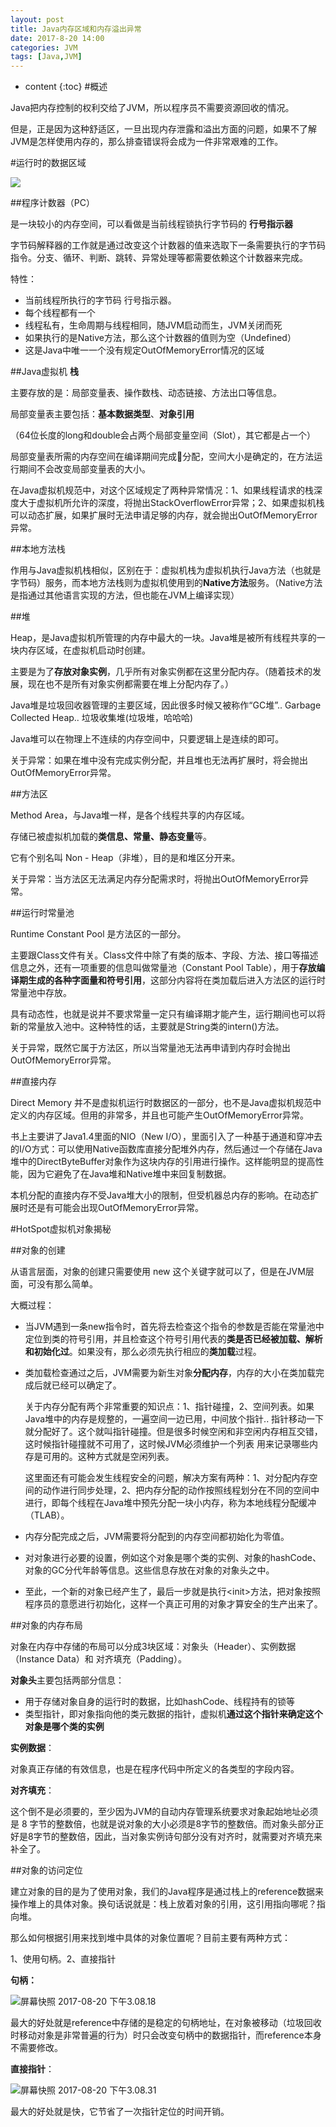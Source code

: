 ```yaml
---
layout: post
title: Java内存区域和内存溢出异常
date: 2017-8-20 14:00
categories: JVM
tags: [Java,JVM]
---
```


* content
{:toc} 
#概述

Java把内存控制的权利交给了JVM，所以程序员不需要资源回收的情况。

但是，正是因为这种舒适区，一旦出现内存泄露和溢出方面的问题，如果不了解JVM是怎样使用内存的，那么排查错误将会成为一件非常艰难的工作。

#运行时的数据区域

![](http://img.blog.csdn.net/20160422164641652)

##程序计数器（PC）

是一块较小的内存空间，可以看做是当前线程锁执行字节码的 **行号指示器**

字节码解释器的工作就是通过改变这个计数器的值来选取下一条需要执行的字节码指令。分支、循环、判断、跳转、异常处理等都需要依赖这个计数器来完成。

特性：

- 当前线程所执行的字节码 行号指示器。
- 每个线程都有一个
- 线程私有，生命周期与线程相同，随JVM启动而生，JVM关闭而死
- 如果执行的是Native方法，那么这个计数器的值则为空（Undefined）
- 这是Java中唯一一个没有规定OutOfMemoryError情况的区域

##Java虚拟机 **栈**

主要存放的是：局部变量表、操作数栈、动态链接、方法出口等信息。

局部变量表主要包括：**基本数据类型**、**对象引用**  

（64位长度的long和double会占两个局部变量空间（Slot），其它都是占一个）

局部变量表所需的内存空间在编译期间完成分配，空间大小是确定的，在方法运行期间不会改变局部变量表的大小。

在Java虚拟机规范中，对这个区域规定了两种异常情况：1、如果线程请求的栈深度大于虚拟机所允许的深度，将抛出StackOverflowError异常；2、如果虚拟机栈可以动态扩展，如果扩展时无法申请足够的内存，就会抛出OutOfMemoryError异常。

##本地方法栈

作用与Java虚拟机栈相似，区别在于：虚拟机栈为虚拟机执行Java方法（也就是字节码）服务，而本地方法栈则为虚拟机使用到的**Native方法**服务。（Native方法是指通过其他语言实现的方法，但也能在JVM上编译实现）

##堆

Heap，是Java虚拟机所管理的内存中最大的一块。Java堆是被所有线程共享的一块内存区域，在虚拟机启动时创建。

主要是为了**存放对象实例**，几乎所有对象实例都在这里分配内存。（随着技术的发展，现在也不是所有对象实例都需要在堆上分配内存了。）

Java堆是垃圾回收器管理的主要区域，因此很多时候又被称作“GC堆”.. Garbage Collected Heap.. 垃圾收集堆(垃圾堆，哈哈哈)

Java堆可以在物理上不连续的内存空间中，只要逻辑上是连续的即可。

关于异常：如果在堆中没有完成实例分配，并且堆也无法再扩展时，将会抛出OutOfMemoryError异常。

##方法区

Method Area，与Java堆一样，是各个线程共享的内存区域。

存储已被虚拟机加载的**类信息、常量、静态变量**等。

它有个别名叫 Non - Heap（非堆），目的是和堆区分开来。

关于异常：当方法区无法满足内存分配需求时，将抛出OutOfMemoryError异常。

##运行时常量池

Runtime Constant Pool 是方法区的一部分。

主要跟Class文件有关。Class文件中除了有类的版本、字段、方法、接口等描述信息之外，还有一项重要的信息叫做常量池（Constant Pool Table），用于**存放编译期生成的各种字面量和符号引用**，这部分内容将在类加载后进入方法区的运行时常量池中存放。

具有动态性，也就是说并不要求常量一定只有编译期才能产生，运行期间也可以将新的常量放入池中。这种特性的话，主要就是String类的intern()方法。

关于异常，既然它属于方法区，所以当常量池无法再申请到内存时会抛出OutOfMemoryError异常。

##直接内存

Direct Memory 并不是虚拟机运行时数据区的一部分，也不是Java虚拟机规范中定义的内存区域。但用的非常多，并且也可能产生OutOfMemoryError异常。

书上主要讲了Java1.4里面的NIO（New I/O），里面引入了一种基于通道和穿冲去的I/O方式：可以使用Native函数库直接分配堆外内存，然后通过一个存储在Java堆中的DirectByteBuffer对象作为这块内存的引用进行操作。这样能明显的提高性能，因为它避免了在Java堆和Native堆中来回复制数据。

本机分配的直接内存不受Java堆大小的限制，但受机器总内存的影响。在动态扩展时还是有可能会出现OutOfMemoryError异常。

#HotSpot虚拟机对象揭秘

##对象的创建

从语言层面，对象的创建只需要使用 new 这个关键字就可以了，但是在JVM层面，可没有那么简单。

大概过程：

- 当JVM遇到一条new指令时，首先将去检查这个指令的参数是否能在常量池中定位到类的符号引用，并且检查这个符号引用代表的**类是否已经被加载、解析和初始化过**。如果没有，那么必须先执行相应的**类加载**过程。

- 类加载检查通过之后，JVM需要为新生对象**分配内存**，内存的大小在类加载完成后就已经可以确定了。

  关于内存分配有两个非常重要的知识点：1、指针碰撞，2、空间列表。如果Java堆中的内存是规整的，一遍空间一边已用，中间放个指针.. 指针移动一下就分配好了。这个就叫指针碰撞。但是很多时候空闲和非空闲内存相互交错，这时候指针碰撞就不可用了，这时候JVM必须维护一个列表 用来记录哪些内存是可用的。这种方式就是空闲列表。

  这里面还有可能会发生线程安全的问题，解决方案有两种：1、对分配内存空间的动作进行同步处理，2、把内存分配的动作按照线程划分在不同的空间中进行，即每个线程在Java堆中预先分配一块小内存，称为本地线程分配缓冲（TLAB）。

- 内存分配完成之后，JVM需要将分配到的内存空间都初始化为零值。

- 对对象进行必要的设置，例如这个对象是哪个类的实例、对象的hashCode、对象的GC分代年龄等信息。这些信息存放在对象的对象头之中。

- 至此，一个新的对象已经产生了，最后一步就是执行\<init\>方法，把对象按照程序员的意愿进行初始化，这样一个真正可用的对象才算安全的生产出来了。

##对象的内存布局

对象在内存中存储的布局可以分成3块区域：对象头（Header）、实例数据（Instance Data）和 对齐填充（Padding）。

**对象头**主要包括两部分信息：

- 用于存储对象自身的运行时的数据，比如hashCode、线程持有的锁等
- 类型指针，即对象指向他的类元数据的指针，虚拟机**通过这个指针来确定这个对象是哪个类的实例**


**实例数据**：

对象真正存储的有效信息，也是在程序代码中所定义的各类型的字段内容。

**对齐填充**：

这个倒不是必须要的，至少因为JVM的自动内存管理系统要求对象起始地址必须是 8 字节的整数倍，也就是说对象的大小必须是8字节的整数倍。而对象头部分正好是8字节的整数倍，因此，当对象实例诗句部分没有对齐时，就需要对齐填充来补全了。

##对象的访问定位

建立对象的目的是为了使用对象，我们的Java程序是通过栈上的reference数据来操作堆上的具体对象。换句话说就是：栈上放着对象的引用，这引用指向哪呢？指向堆。

那么如何根据引用来找到堆中具体的对象位置呢？目前主要有两种方式：

1、使用句柄。2、直接指针

**句柄：**

![屏幕快照 2017-08-20 下午3.08.18](https://ws2.sinaimg.cn/large/006tNc79gy1fiq7g7mqdqj317k0latbo.jpg)

最大的好处就是reference中存储的是稳定的句柄地址，在对象被移动（垃圾回收时移动对象是非常普遍的行为）时只会改变句柄中的数据指针，而reference本身不需要修改。

**直接指针**：

![屏幕快照 2017-08-20 下午3.08.31](https://ws2.sinaimg.cn/large/006tNc79gy1fiq7gzs4o9j319g0mmjuf.jpg)

最大的好处就是快，它节省了一次指针定位的时间开销。